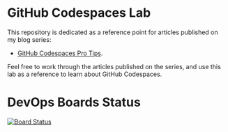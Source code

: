 # GitHub Codespaces Lab

This repository is dedicated as a reference point for articles published on my blog series:

- [GitHub Codespaces Pro Tips](https://dev.to/pwd9000/series/19195).  

Feel free to work through the articles published on the series, and use this lab as a reference to learn about GitHub Codespaces.

# DevOps Boards Status

[![Board Status](https://dev.azure.com/magiconionM/d5a8e30a-2109-4aec-99ed-40e91f8c258e/77b5aeb0-1146-42c5-832f-167d138a3f5c/_apis/work/boardbadge/52607900-cfa3-4d38-84fe-080d4d2e9163)](https://dev.azure.com/magiconionM/d5a8e30a-2109-4aec-99ed-40e91f8c258e/_boards/board/t/77b5aeb0-1146-42c5-832f-167d138a3f5c/Microsoft.RequirementCategory)